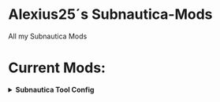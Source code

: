 # Alexius25´s Subnautica-Mods
All my Subnautica Mods

# Current Mods:
<details>
  <summary><strong>Subnautica Tool Config</strong></summary>

  <div align="center">
    <img src="./Pages/SubnauticaToolConfig-Image-1.jpg" alt="Screenshot 1" width="300"/>
    <img src="./Pages/SubnauticaToolConfig-Image-2.jpg" alt="Screenshot 2" width="300"/>
    <img src="./Pages/SubnauticaToolConfig-Image-3.jpg" alt="Screenshot 3" width="300"/>
  </div>

  <br/>

  **Beschreibung:**  
  Mit diesem Mod kannst du Werkzeuge konfigurieren und anpassen.

  **Voraussetzungen:**
  - Subnautica (aktuelle Version)
  - [Nautilus](https://github.com/SnitramNed/Nautilus) installiert
  - .NET Framework 4.7.2 oder höher

</details>
